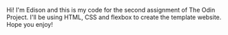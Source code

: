 Hi! I'm Edison and this is my code for the second assignment of
The Odin Project. I'll be using HTML, CSS and flexbox to create the
template website. Hope you enjoy!
